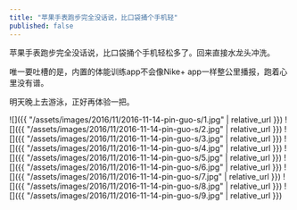 ```yaml
---
title: "苹果手表跑步完全没话说，比口袋捅个手机轻"
published: false
---
```

苹果手表跑步完全没话说，比口袋捅个手机轻松多了。回来直接水龙头冲洗。

唯一要吐槽的是，内置的体能训练app不会像Nike+ app一样整公里播报，跑着心里没有谱。

明天晚上去游泳，正好再体验一把。



![]({{ "/assets/images/2016/11/2016-11-14-pin-guo-s/1.jpg" | relative_url }})
![]({{ "/assets/images/2016/11/2016-11-14-pin-guo-s/2.jpg" | relative_url }})
![]({{ "/assets/images/2016/11/2016-11-14-pin-guo-s/3.jpg" | relative_url }})
![]({{ "/assets/images/2016/11/2016-11-14-pin-guo-s/4.jpg" | relative_url }})
![]({{ "/assets/images/2016/11/2016-11-14-pin-guo-s/5.jpg" | relative_url }})
![]({{ "/assets/images/2016/11/2016-11-14-pin-guo-s/6.jpg" | relative_url }})
![]({{ "/assets/images/2016/11/2016-11-14-pin-guo-s/7.jpg" | relative_url }})
![]({{ "/assets/images/2016/11/2016-11-14-pin-guo-s/8.jpg" | relative_url }})
![]({{ "/assets/images/2016/11/2016-11-14-pin-guo-s/9.jpg" | relative_url }})
